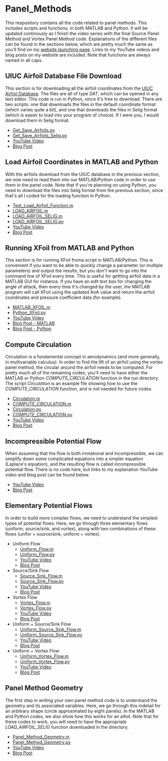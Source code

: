 # Panel_Methods

This respository contains all the code related to panel methods.  This includes scripts and functions, in both MATLAB and Python.  It will be updated continously as I finish the video series with the final Source Panel Method and Vortex Panel Method code.  Explanations of the different files can be found in the sections below, which are pretty much the same as you'll find on my [website launching page](http://www.joshtheengineer.com/panel-methods/).  Links to my YouTube videos and blog posts on my website are included.  Note that functions are always named in all caps.

## UIUC Airfoil Database File Download

This section is for downloading all the airfoil coordinates from the [UIUC Airfoil Database](https://m-selig.ae.illinois.edu/ads/coord_database.html).  The files are all of type *DAT*, which can be opened in any text editor.  This code is run in Python, since it's free to download.  There are two scripts: one that downloads the files in the default coordinate format (which varies quite a bit), and one that downloads the files in Selig format (which is easier to load into your program of choice).  If I were you, I would download them in Selig format.

* [Get_Save_Airfoils.py](./Get_Save_Airfoils.py)
* [Get_Save_Airfoils_Selig.py](./Get_Save_Airfoils_Selig.py)
* [YouTube Video](https://www.youtube.com/watch?v=nILo18DlqAo)
* [Blog Post](http://www.joshtheengineer.com/2019/01/30/uiuc-airfoil-database-file-download/)

## Load Airfoil Coordinates in MATLAB and Python

With the airfoils download from the UIUC database in the previous section, we now need to read them into our MATLAB/Python code in order to use them in the panel code.  Note that if you're planning on using Python, you need to download the files into Selig format from the previous section, since that's all I coded for the loading function in Python.

* [Test_Load_Airfoil_Function.m](./Test_Load_Airfoil_Function.m)
* [LOAD_AIRFOIL.m](./LOAD_AIRFOIL.m)
* [LOAD_AIRFOIL_SELIG.m](./LOAD_AIRFOIL_SELIG.m)
* [LOAD_AIRFOIL_SELIG.py](./LOAD_AIRFOIL_SELIG.py)
* [YouTube Video](https://www.youtube.com/watch?v=xJYxMfGFrk8)
* [Blog Post](http://www.joshtheengineer.com/2019/03/30/load-airfoil-data-into-matlab/)

## Running XFoil from MATLAB and Python

This section is for running XFoil froma  script in MATLAB/Python.  This is convenient if you want to be able to quickly change a parameter (or multiple parameters) and output the results, but you don't want to go into the command line of XFoil every time.  This is useful for gettting airfoil data in a MATLAB GUI for instance.  If you have an edit text box for changing the angle of attack, then every time it's changed by the user, the MATLAB program will call XFoil using the updated AoA value and return the airfoil coordinates and pressure coefficient data (for example).

* [MATLAB_XFOIL.m](./MATLAB_XFOIL.m)
* [Python_XFoil.py](./Python_XFoil.py)
* [YouTube Video](https://www.youtube.com/watch?v=bWjo3N9COz4)
* [Blog Post - MATLAB](http://www.joshtheengineer.com/2019/01/30/running-xfoil-from-matlab/)
* [Blog Post - Python](http://www.joshtheengineer.com/2019/02/06/running-xfoil-from-python/)

## Compute Circulation

Circulation is a fundamental concept in aerodynamics (and more generally, in multivariable calculus).  In order to find the lift of an airfoil using the vortex panel method, the circular around the airfoil needs to be computed.  For pretty much all of the remaining codes, you'll need to have either the MATLAB or Python *COMPUTE_CIRCULATION* function in the run directory.  The script *Circulation* is an example file showing how to use the *COMPUTE_CIRCULATION* function, and is not needed for future codes.

* [Circulation.m](./Circulation.m)
* [COMPUTE_CIRCULATION.m](./COMPUTE_CIRCULATION.m)
* [Circulation.py](./Circulation.py)
* [COMPUTE_CIRCULATION.py](./COMPUTE_CIRCULATION.py)
* [YouTube Video](https://www.youtube.com/watch?v=b8EnhiSjL3o)
* [Blog Post](http://www.joshtheengineer.com/2019/04/01/compute-circulation-of-a-vector-field-in-matlab-and-python/)

## Incompressible Potential Flow

When assuming that the flow is both irrotational and incompressible, we can simplify down some complicated equations into a simpler equation (Laplace's equation), and the resulting flow is called incompressible potential flow.  There is no code here, but links to my explanation YouTube video and blog post can be found below.

* [YouTube Video](https://www.youtube.com/watch?v=Zo5XIcX8s2Q)
* [Blog Post](http://www.joshtheengineer.com/2019/05/05/introduction-to-incompressible-potential-flow/)

## Elementary Potential Flows

In order to build more complex flows, we need to understand the simplest types of potential flows. Here, we go through three elementary flows (uniform, source/sink, and vortex), along with two combinations of these flows (unifor + source/sink, uniform + vortex).

* Uniform Flow
  * [Uniform_Flow.m](./Uniform_Flow.m)
  * [Uniform_Flow.py](./Uniform_Flow.py)
  * [YouTube Video](https://www.youtube.com/watch?v=jCTTDclJZEk)
  * [Blog Post](www.joshtheengineer.com/2019/08/25/elementary-flow-uniform-flow/)
* Source/Sink Flow
  * [Source_Sink_Flow.m](./Source_Sink_Flow.m)
  * [Source_Sink_Flow.py](./Source_Sink_Flow.py)
  * [YouTube Video](https://www.youtube.com/watch?v=eLDI_jV3yo0)
  * [Blog Post](http://www.joshtheengineer.com/2019/08/25/elementary-flow-source-sink-flow/)
* Vortex Flow
  * [Vortex_Flow.m](./Vortex_Flow.m)
  * [Vortex_Flow.py](./Vortex_Flow.py)
  * [YouTube Video](https://www.youtube.com/watch?v=61jvr3rtmLE)
  * [Blog Post](http://www.joshtheengineer.com/2019/08/25/elementary-flow-vortex-flow/)
* Uniform + Source/Sink Flow
  * [Uniform_Source_Sink_Flow.m](./Uniform_Source_Sink_Flow.m)
  * [Uniform_Source_Sink_Flow.py](./Uniform_Source_Sink_Flow.py)
  * [YouTube Video](https://www.youtube.com/watch?v=zIvpN9f9dAA)
  * [Blog Post](http://www.joshtheengineer.com/2019/08/25/combined-flow-uniform-and-source-flow/)
* Uniform + Vortex Flow
  * [Uniform_Vortex_Flow.m](./Uniform_Vortex_Flow.m)
  * [Uniform_Vortex_Flow.py](./Uniform_Votex_Flow.py)
  * [YouTube Video](https://www.youtube.com/watch?v=SoMuRp5v16w)
  * [Blog Post](http://www.joshtheengineer.com/2019/08/25/combined-flow-uniform-and-vortex-flow/)

## Panel Method Geometry

The first step in writing your own panel method code is to understand the geometry and its associated variables.  Here, we go through this indetail for an arbitrary shape (circle approximated by eight panels).  In the MATLAB and Python codes, we also show how this works for an aifoil.  Note that for these codes to work, you will need to have the appropriate *LOAD_AIRFOIL_SELIG* function downloaded in the directory.

* [Panel_Method_Geometry.m](./Panel_Method_Geometry.m)
* [Panel_Method_Geometry.py](./Panel_Method_Geometry.py)
* [YouTube Video](https://www.youtube.com/watch?v=kIqxbd937PI)
* [Blog Post](http://www.joshtheengineer.com/2019/10/09/panel-method-geometry/)


